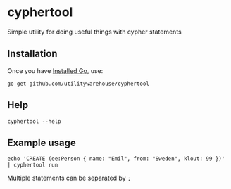 # cyphertool
Simple utility for doing useful things with cypher statements

## Installation

Once you have [Installed Go](https://golang.org/doc/install), use:
```
go get github.com/utilitywarehouse/cyphertool
```

## Help

```
cyphertool --help
```

## Example usage
```
echo 'CREATE (ee:Person { name: "Emil", from: "Sweden", klout: 99 })' | cyphertool run
```

Multiple statements can be separated by `;`
